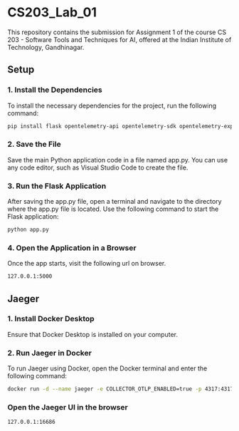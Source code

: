 # CS203_Lab_01

This repository contains the submission for Assignment 1 of the course CS 203 - Software Tools and Techniques for AI, offered at the Indian Institute of Technology, Gandhinagar.

## Setup

### 1. Install the Dependencies

To install the necessary dependencies for the project, run the following command:

```bash
pip install flask opentelemetry-api opentelemetry-sdk opentelemetry-exporter-jaeger opentelemetry-instrumentation-flask
```
### 2. Save the File
Save the main Python application code in a file named app.py. You can use any code editor, such as Visual Studio Code to create the file.

### 3. Run the Flask Application
After saving the app.py file, open a terminal and navigate to the directory where the app.py file is located. Use the following command to start the Flask application:

```bash
python app.py
```

### 4. Open the Application in a Browser
Once the app starts, visit the following url on browser.
```bash
127.0.0.1:5000
```

## Jaeger
### 1. Install Docker Desktop
Ensure that Docker Desktop is installed on your computer.

### 2. Run Jaeger in Docker
To run Jaeger using Docker, open the Docker terminal and enter the following command:

```bash
docker run -d --name jaeger -e COLLECTOR_OTLP_ENABLED=true -p 4317:4317 -p 16686:16686 jaegertracing/all-in-one:1.46

```
### Open the Jaeger UI in the browser
```bash
127.0.0.1:16686
```
